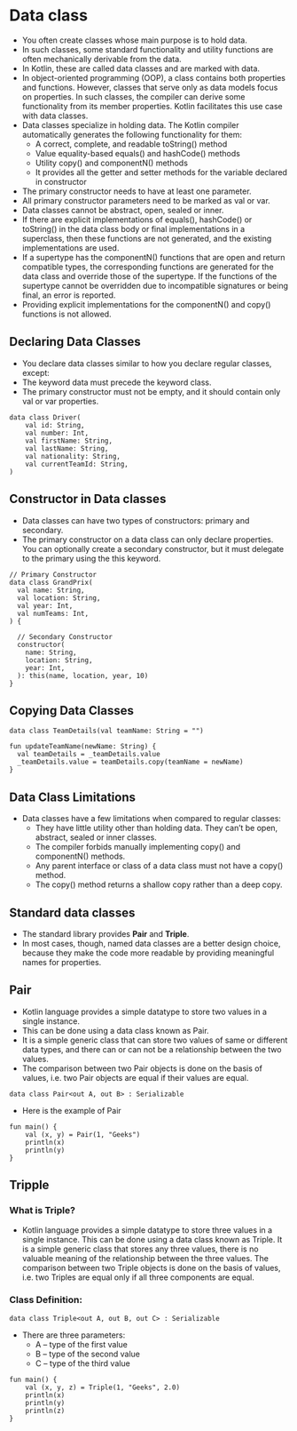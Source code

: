 # Data class- You often create classes whose main purpose is to hold data. - In such classes, some standard functionality and utility functions are often mechanically derivable from the data. - In Kotlin, these are called data classes and are marked with data.- In object-oriented programming (OOP), a class contains both properties and functions. However, classes that serve only as data models focus on properties. In such classes, the compiler can derive some functionality from its member properties. Kotlin facilitates this use case with data classes.- Data classes specialize in holding data. The Kotlin compiler automatically generates the following functionality for them:  - A correct, complete, and readable toString() method  - Value equality-based equals() and hashCode() methods  - Utility copy() and componentN() methods  - It provides all the getter and setter methods for the variable declared in constructor- The primary constructor needs to have at least one parameter.- All primary constructor parameters need to be marked as val or var.- Data classes cannot be abstract, open, sealed or inner.- If there are explicit implementations of equals(), hashCode() or toString() in the data class body or final implementations in a superclass, then these functions are not generated, and the existing implementations are used.- If a supertype has the componentN() functions that are open and return compatible types, the corresponding functions are generated for the data class and override those of the supertype. If the functions of the supertype cannot be overridden due to incompatible signatures or being final, an error is reported.- Providing explicit implementations for the componentN() and copy() functions is not allowed.## Declaring Data Classes- You declare data classes similar to how you declare regular classes, except:- The keyword data must precede the keyword class.- The primary constructor must not be empty, and it should contain only val or var properties.```data class Driver(    val id: String,    val number: Int,    val firstName: String,    val lastName: String,    val nationality: String,    val currentTeamId: String,)```## Constructor in Data classes- Data classes can have two types of constructors: primary and secondary.- The primary constructor on a data class can only declare properties. You can optionally create a secondary constructor, but it must delegate to the primary using the this keyword.```// Primary Constructordata class GrandPrix(  val name: String,  val location: String,  val year: Int,  val numTeams: Int,) {  // Secondary Constructor  constructor(    name: String,    location: String,    year: Int,  ): this(name, location, year, 10)}```## Copying Data Classes```data class TeamDetails(val teamName: String = "") ``````fun updateTeamName(newName: String) {  val teamDetails = _teamDetails.value  _teamDetails.value = teamDetails.copy(teamName = newName)}```## Data Class Limitations- Data classes have a few limitations when compared to regular classes:    - They have little utility other than holding data. They can’t be open, abstract, sealed or inner classes.    - The compiler forbids manually implementing copy() and componentN() methods.    - Any parent interface or class of a data class must not have a copy() method.    - The copy() method returns a shallow copy rather than a deep copy.## Standard data classes﻿- The standard library provides **Pair** and **Triple**. - In most cases, though, named data classes are a better design choice, because they make the code more readable by providing meaningful names for properties.    ## Pair - Kotlin language provides a simple datatype to store two values in a single instance. - This can be done using a data class known as Pair. - It is a simple generic class that can store two values of same or different data types, and there can or can not be a relationship between the two values. - The comparison between two Pair objects is done on the basis of values, i.e. two Pair objects are equal if their values are equal.   ```data class Pair<out A, out B> : Serializable```- Here is the example of Pair```fun main() {    val (x, y) = Pair(1, "Geeks")    println(x)    println(y)}```## Tripple### What is Triple? - Kotlin language provides a simple datatype to store three values in a single instance. This can be done using a data class known as Triple. It is a simple generic class that stores any three values, there is no valuable meaning of the relationship between the three values. The comparison between two Triple objects is done on the basis of values, i.e. two Triples are equal only if all three components are equal. ### Class Definition: ```data class Triple<out A, out B, out C> : Serializable```- There are three parameters:   - A – type of the first value  - B – type of the second value  - C – type of the third value```fun main() {    val (x, y, z) = Triple(1, "Geeks", 2.0)    println(x)    println(y)    println(z)}```    